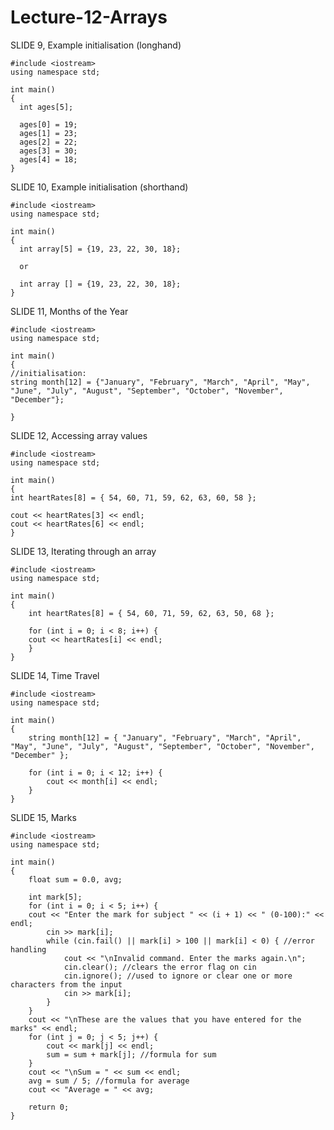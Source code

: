# Lecture-12-Arrays

SLIDE 9, Example initialisation (longhand)

    #include <iostream>
    using namespace std;

    int main()
    {
      int ages[5];

      ages[0] = 19;
      ages[1] = 23;
      ages[2] = 22;
      ages[3] = 30;
      ages[4] = 18;
    }
    
SLIDE 10, Example initialisation (shorthand)

    #include <iostream>
    using namespace std;
    
    int main()
    {
      int array[5] = {19, 23, 22, 30, 18};
      
      or
      
      int array [] = {19, 23, 22, 30, 18};
    }
    
SLIDE 11, Months of the Year

    #include <iostream>
    using namespace std;
    
    int main()
    {
    //initialisation:
    string month[12] = {"January", "February", "March", "April", "May", "June", "July", "August", "September", "October", "November", "December"};
    
    }
    
SLIDE 12, Accessing array values
    
    #include <iostream>
    using namespace std;
    
    int main()
    {
    int heartRates[8] = { 54, 60, 71, 59, 62, 63, 60, 58 };

    cout << heartRates[3] << endl;
    cout << heartRates[6] << endl;
    }
    
SLIDE 13, Iterating through an array

    #include <iostream>
    using namespace std;
    
    int main()
    {
    	int heartRates[8] = { 54, 60, 71, 59, 62, 63, 50, 68 };

    	for (int i = 0; i < 8; i++) {
		cout << heartRates[i] << endl;
    	}
    }
    
SLIDE 14, Time Travel

    #include <iostream>
    using namespace std;
    
    int main()
    {
    	string month[12] = { "January", "February", "March", "April", "May", "June", "July", "August", "September", "October", "November", "December" };
    
    	for (int i = 0; i < 12; i++) {
        	cout << month[i] << endl;
    	}
    }
    
SLIDE 15, Marks

    #include <iostream>
    using namespace std;
    
    int main()
    {
    	float sum = 0.0, avg;

    	int mark[5];
    	for (int i = 0; i < 5; i++) {
		cout << "Enter the mark for subject " << (i + 1) << " (0-100):" << endl;
        	cin >> mark[i];
        	while (cin.fail() || mark[i] > 100 || mark[i] < 0) { //error handling
            	cout << "\nInvalid command. Enter the marks again.\n";
            	cin.clear(); //clears the error flag on cin
            	cin.ignore(); //used to ignore or clear one or more characters from the input
            	cin >> mark[i];
        	}
    	}
    	cout << "\nThese are the values that you have entered for the marks" << endl;
    	for (int j = 0; j < 5; j++) {
        	cout << mark[j] << endl;
        	sum = sum + mark[j]; //formula for sum
    	}
    	cout << "\nSum = " << sum << endl;
    	avg = sum / 5; //formula for average
    	cout << "Average = " << avg;

    	return 0;
	}
    

